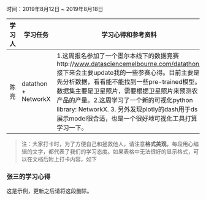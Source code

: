 时间：2019年8月12日 ~ 2019年8月18日

学习人|学习任务|学习心得和参考资料
------ | ------ | ------ 
陈亮 | datathon + NetworkX | 1.这周报名参加了一个墨尔本线下的数据竞赛http://www.datasciencemelbourne.com/datathon/ 接下来会主要update我的一些参赛心得。目前主要是先分析数据，看看能不能找到一些pre-trained模型。数据集主要是卫星照片，需要根据卫星照片来预测农产品的产量。2.这周学习了一个新的可视化python library: NetworkX. 3. 另外发现plotly的dash用于ds展示model很合适，也是一个很好地可视化工具打算学习一下。

> 注：大家打卡时，为了方便自己和拯救他人，请注意**格式美观**，每段用心编辑的文字，都代表了我们的学习态度。如果表格中无法很好的显示格式，可以在文档后附上打卡内容，如下

### 张三的学习心得
这是示例，更新之后请将这段删除。
